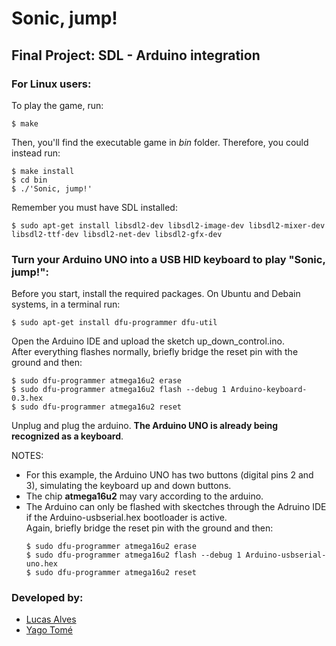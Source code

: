 # Sonic, jump!
## Final Project: SDL - Arduino integration

### For Linux users:

To play the game, run:
```
$ make
```

Then, you'll find the executable game in _bin_ folder. Therefore, you could instead run:
```
$ make install
$ cd bin
$ ./'Sonic, jump!'
```

Remember you must have SDL installed:
```
$ sudo apt-get install libsdl2-dev libsdl2-image-dev libsdl2-mixer-dev libsdl2-ttf-dev libsdl2-net-dev libsdl2-gfx-dev
```  

### Turn your Arduino UNO into a USB HID keyboard to play "Sonic, jump!":
Before you start, install the required packages. On Ubuntu and Debain systems, in a terminal run:
```
$ sudo apt-get install dfu-programmer dfu-util
```

Open the Arduino IDE and upload the sketch up_down_control.ino.  
After everything flashes normally, briefly bridge the reset pin with the ground and then:
```
$ sudo dfu-programmer atmega16u2 erase
$ sudo dfu-programmer atmega16u2 flash --debug 1 Arduino-keyboard-0.3.hex
$ sudo dfu-programmer atmega16u2 reset
```

Unplug and plug the arduino. **The Arduino UNO is already being recognized as a keyboard**.

NOTES:
* For this example, the Arduino UNO has two buttons (digital pins 2 and 3), simulating the keyboard up and down buttons.
* The chip **atmega16u2** may vary according to the arduino.
* The Arduino can only be flashed with skectches through the Adruino IDE if the Arduino-usbserial.hex bootloader is active.  
Again, briefly bridge the reset pin with the ground and then:
  ```
  $ sudo dfu-programmer atmega16u2 erase
  $ sudo dfu-programmer atmega16u2 flash --debug 1 Arduino-usbserial-uno.hex
  $ sudo dfu-programmer atmega16u2 reset
  ```
### Developed by:
* [Lucas Alves](https://github.com/lucascomp)
* [Yago Tomé](https://github.com/yagotome)
